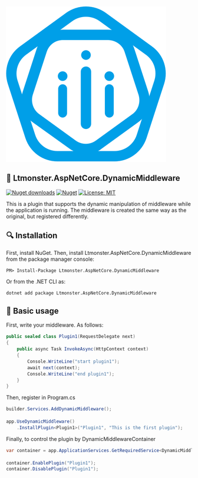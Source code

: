 ﻿![Ltmonster.AspNetCore.DynamicMiddleware](https://raw.githubusercontent.com/lt-monster/Ltmonster.AspNetCore.DynamicMiddleware/f164cc155c7379dfa95d79925d2ed89cb195d2a6/logo.svg)

## 🚩 Ltmonster.AspNetCore.DynamicMiddleware

[![Nuget downloads](https://img.shields.io/badge/nuget-v1.0.0-blue)](https://www.nuget.org/packages/Ltmonster.AspNetCore.DynamicMiddleware/)
[![Nuget](https://img.shields.io/badge/downloads-0M-1afa29)](https://www.nuget.org/packages/Ltmonster.AspNetCore.DynamicMiddleware/)
[![License: MIT](https://img.shields.io/badge/License-MIT-yellow.svg)](https://github.com/lt-monster/Ltmonster.AspNetCore.DynamicMiddleware/blob/main/LICENSE)

This is a plugin that supports the dynamic manipulation of middleware while the application is running.
The middleware is created the same way as the original, but registered differently.

## 🔍 Installation
First, install NuGet. Then, install Ltmonster.AspNetCore.DynamicMiddleware from the package manager console:
```
PM> Install-Package Ltmonster.AspNetCore.DynamicMiddleware
```
Or from the .NET CLI as:
```
dotnet add package Ltmonster.AspNetCore.DynamicMiddleware
```

## 🚀 Basic usage
First, write your middleware. As follows:
```csharp
public sealed class Plugin1(RequestDelegate next)
{
    public async Task InvokeAsync(HttpContext context)
    {
        Console.WriteLine("start plugin1");
        await next(context);
        Console.WriteLine("end plugin1");
    }
}
```

Then, register in Program.cs
```csharp
builder.Services.AddDynamicMiddleware();

app.UseDynamicMiddleware()
    .InstallPlugin<Plugin1>("Plugin1", "This is the first plugin");
```

Finally, to control the plugin by DynamicMiddlewareContainer
```csharp
var container = app.ApplicationServices.GetRequiredService<DynamicMiddlewareContainer>();

container.EnablePlugin("Plugin1");
container.DisablePlugin("Plugin1");
```